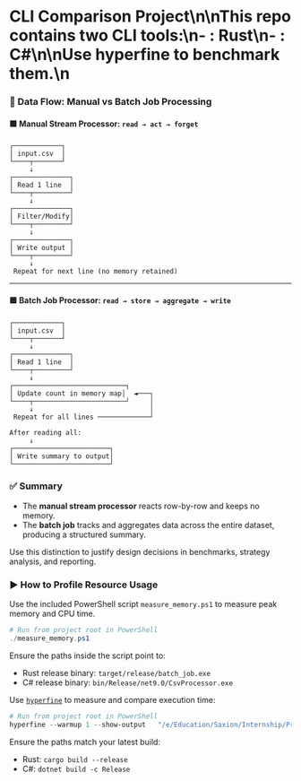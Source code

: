 # CLI Comparison Project\n\nThis repo contains two CLI tools:\n- : Rust\n- : C#\n\nUse hyperfine to benchmark them.\n

### 🧠 Data Flow: Manual vs Batch Job Processing

#### 🟩 Manual Stream Processor: `read → act → forget`

```
┌────────────┐
│ input.csv  │
└────┬───────┘
     ↓
┌──────────────┐
│ Read 1 line  │
└────┬─────────┘
     ↓
┌──────────────┐
│ Filter/Modify│
└────┬─────────┘
     ↓
┌──────────────┐
│ Write output │
└────┬─────────┘
     ↓
 Repeat for next line (no memory retained)
```

---

#### 🟦 Batch Job Processor: `read → store → aggregate → write`

```
┌────────────┐
│ input.csv  │
└────┬───────┘
     ↓
┌──────────────┐
│ Read 1 line  │
└────┬─────────┘
     ↓
┌────────────────────────────┐
│ Update count in memory map│  ◄───┐
└────┬───────────────────────┘     │
     ↓                             │
 Repeat for all lines ─────────────┘

After reading all:
     ↓
┌────────────────────────┐
│ Write summary to output│
└────────────────────────┘
```

### ✅ Summary

- The **manual stream processor** reacts row-by-row and keeps no memory.
- The **batch job** tracks and aggregates data across the entire dataset, producing a structured summary.

Use this distinction to justify design decisions in benchmarks, strategy analysis, and reporting.

### ▶️ How to Profile Resource Usage

Use the included PowerShell script `measure_memory.ps1` to measure peak memory and CPU time.

```powershell
# Run from project root in PowerShell
./measure_memory.ps1
```
Ensure the paths inside the script point to:
- Rust release binary: `target/release/batch_job.exe`
- C# release binary: `bin/Release/net9.0/CsvProcessor.exe`




Use [`hyperfine`](https://github.com/sharkdp/hyperfine) to measure and compare execution time:

```powershell
# Run from project root in PowerShell
hyperfine --warmup 1 --show-output   "/e/Education/Saxion/Internship/Projects/csv_processor_rust/target/release/batch_job.exe large_input.csv output_rust.csv"   "/e/Education/Saxion/Internship/Projects/CsvProcessor/bin/Release/net9.0/CsvProcessor.exe large_input.csv output_csharp.csv"   --export-markdown benchmark.md
```

Ensure the paths match your latest build:
- Rust: `cargo build --release`
- C#: `dotnet build -c Release`
